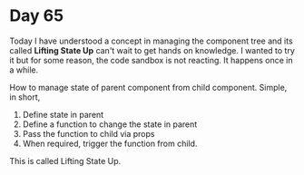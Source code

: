 # Day 65

Today I have understood a concept in managing the component tree and its called **Lifting State Up** can't wait to get hands on knowledge. I wanted to try it but for some reason, the code sandbox is not reacting. It happens once in a while.

How to manage state of parent component from child component. Simple, in short,
1. Define state in parent
2. Define a function to change the state in parent
3. Pass the function to child via props
4. When required, trigger the function from child.

This is called Lifting State Up.